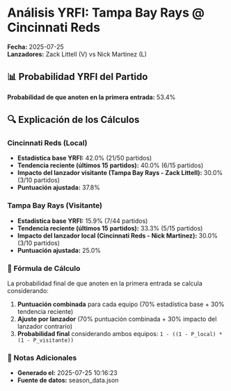 # Análisis YRFI: Tampa Bay Rays @ Cincinnati Reds

**Fecha:** 2025-07-25  
**Lanzadores:** Zack Littell (V) vs Nick Martinez (L)

## 📊 Probabilidad YRFI del Partido

**Probabilidad de que anoten en la primera entrada:** 53.4%

## 🔍 Explicación de los Cálculos

### Cincinnati Reds (Local)
- **Estadística base YRFI:** 42.0% (21/50 partidos)
- **Tendencia reciente (últimos 15 partidos):** 40.0% (6/15 partidos)
- **Impacto del lanzador visitante (Tampa Bay Rays - Zack Littell):** 30.0% (3/10 partidos)
- **Puntuación ajustada:** 37.8%

### Tampa Bay Rays (Visitante)
- **Estadística base YRFI:** 15.9% (7/44 partidos)
- **Tendencia reciente (últimos 15 partidos):** 33.3% (5/15 partidos)
- **Impacto del lanzador local (Cincinnati Reds - Nick Martinez):** 30.0% (3/10 partidos)
- **Puntuación ajustada:** 25.0%

### 📝 Fórmula de Cálculo

La probabilidad final de que anoten en la primera entrada se calcula considerando:
1. **Puntuación combinada** para cada equipo (70% estadística base + 30% tendencia reciente)
2. **Ajuste por lanzador** (70% puntuación combinada + 30% impacto del lanzador contrario)
3. **Probabilidad final** considerando ambos equipos: `1 - ((1 - P_local) * (1 - P_visitante))`

### 📌 Notas Adicionales

- **Generado el:** 2025-07-25 10:16:23
- **Fuente de datos:** season_data.json
